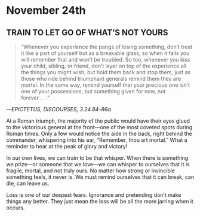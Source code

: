 # November 24th
## TRAIN TO LET GO OF WHAT’S NOT YOURS

> “Whenever you experience the pangs of losing something, don’t treat it like a part of yourself but as a breakable glass, so when it falls you will remember that and won’t be troubled. So too, whenever you kiss your child, sibling, or friend, don’t layer on top of the experience all the things you might wish, but hold them back and stop them, just as those who ride behind triumphant generals remind them they are mortal. In the same way, remind yourself that your precious one isn’t one of your possessions, but something given for now, not forever . . .”

*—EPICTETUS, DISCOURSES, 3.24.84–86a*

At a Roman triumph, the majority of the public would have their eyes glued to the victorious general at the front—one of the most coveted spots during Roman times. Only a few would notice the aide in the back, right behind the commander, whispering into his ear, “Remember, thou art mortal.” What a reminder to hear at the peak of glory and victory!

In our own lives, we can train to be that whisper. When there is something we prize—or someone that we love—we can whisper to ourselves that it is fragile, mortal, and not truly ours. No matter how strong or invincible something feels, it never is. We must remind ourselves that it can break, can die, can leave us.

Loss is one of our deepest fears. Ignorance and pretending don’t make things any better. They just mean the loss will be all the more jarring when it occurs.


